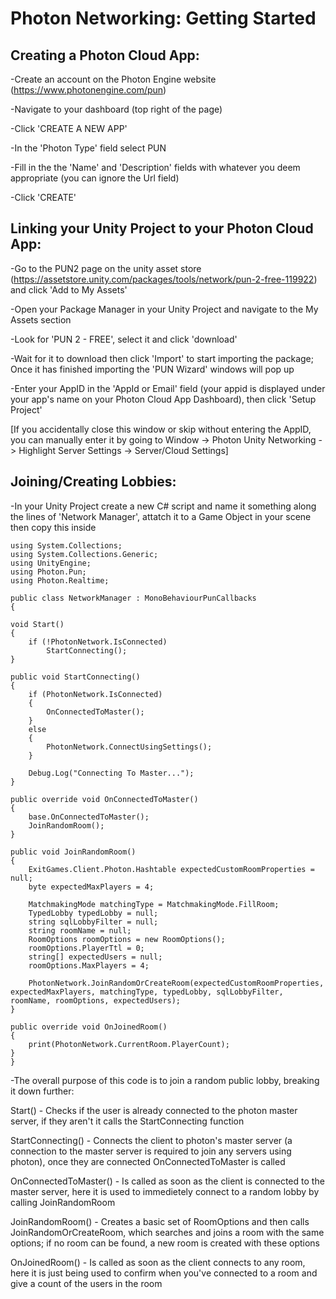# Photon Networking: Getting Started



## Creating a Photon Cloud App:


-Create an account on the Photon Engine website (https://www.photonengine.com/pun)

-Navigate to your dashboard (top right of the page)

-Click 'CREATE A NEW APP' 

-In the 'Photon Type' field select PUN

-Fill in the the 'Name' and 'Description' fields with whatever you deem appropriate (you can ignore the Url field)

-Click 'CREATE'



## Linking your Unity Project to your Photon Cloud App:


-Go to the PUN2 page on the unity asset store (https://assetstore.unity.com/packages/tools/network/pun-2-free-119922) and click 'Add to My Assets'

-Open your Package Manager in your Unity Project and navigate to the My Assets section

-Look for 'PUN 2 - FREE', select it and click 'download'

-Wait for it to download then click 'Import' to start importing the package; Once it has finished importing the 'PUN Wizard' windows will pop up

-Enter your AppID in the 'AppId or Email' field (your appid is displayed under your app's name on your Photon Cloud App Dashboard), then click 'Setup Project'

[If you accidentally close this window or skip without entering the AppID, you can manually enter it by going to Window -> Photon Unity Networking -> Highlight Server Settings -> Server/Cloud Settings]



## Joining/Creating Lobbies:


-In your Unity Project create a new C# script and name it something along the lines of 'Network Manager', attatch it to a Game Object in your scene then copy this inside

	using System.Collections;
	using System.Collections.Generic;
	using UnityEngine;
	using Photon.Pun;
	using Photon.Realtime;

	public class NetworkManager : MonoBehaviourPunCallbacks
	{

    void Start()
    {
        if (!PhotonNetwork.IsConnected)
            StartConnecting();
    }

    public void StartConnecting()
    {
        if (PhotonNetwork.IsConnected)
        {
            OnConnectedToMaster();
        }
        else
        {
            PhotonNetwork.ConnectUsingSettings();
        }

        Debug.Log("Connecting To Master...");
    }

    public override void OnConnectedToMaster()
    {
        base.OnConnectedToMaster();
        JoinRandomRoom();
    }

    public void JoinRandomRoom()
    {
        ExitGames.Client.Photon.Hashtable expectedCustomRoomProperties = null;
        byte expectedMaxPlayers = 4;

        MatchmakingMode matchingType = MatchmakingMode.FillRoom;
        TypedLobby typedLobby = null;
        string sqlLobbyFilter = null;
        string roomName = null;
        RoomOptions roomOptions = new RoomOptions();
        roomOptions.PlayerTtl = 0;
        string[] expectedUsers = null;
        roomOptions.MaxPlayers = 4;

        PhotonNetwork.JoinRandomOrCreateRoom(expectedCustomRoomProperties, expectedMaxPlayers, matchingType, typedLobby, sqlLobbyFilter, roomName, roomOptions, expectedUsers);
    }

    public override void OnJoinedRoom()
    {
        print(PhotonNetwork.CurrentRoom.PlayerCount);
    }
	}

-The overall purpose of this code is to join a random public lobby, breaking it down further:

Start() - Checks if the user is already connected to the photon master server, if they aren't it calls the StartConnecting function

StartConnecting() - Connects the client to photon's master server (a connection to the master server is required to join any servers using photon), once they are connected OnConnectedToMaster is called

OnConnectedToMaster() - Is called as soon as the client is connected to the master server, here it is used to immedietely connect to a random lobby by calling JoinRandomRoom

JoinRandomRoom() - Creates a basic set of RoomOptions and then calls JoinRandomOrCreateRoom, which searches and joins a room with the same options; if no room can be found, a new room is created with these options

OnJoinedRoom() - Is called as soon as the client connects to any room, here it is just being used to confirm when you've connected to a room and give a count of the users in the room


